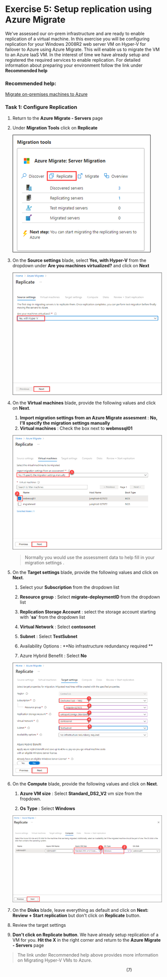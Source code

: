 # Exercise 5: Setup replication using Azure Migrate

We've assessed our on-prem infrastructure and are ready to enable replication of a virtual machine.  In this exercise you will be configuring replication for your Windows 2008R2 web server VM on Hyper-V for failover to Azure using Azure Migrate. This will enable us to migrate the VM to an Azure IaaS VM. In the interest of time we have already setup and registered the required services to enable replication. For detailed information about preparing your environment follow the link under **Recommended help**

### Recommended help:

[Migrate on-premises machines to Azure](https://docs.microsoft.com/en-us/azure/migrate/tutorial-migrate-hyper-v)

### Task 1: Configure Replication

1. Return to the **Azure Migrate - Servers** page

1. Under **Migration Tools** click on **Replicate**

   ![Access and Migrate](image/discoverassess-25.png)

1. On the **Source settings** blade, select **Yes, with Hyper-V** from the dropdown under **Are you machines virtualized?** and click on **Next**

   ![Access and Migrate](image/discoverassess-26.png)

1. On the **Virtual machines** blade, provide the following values and click on **Next**.
   
     1. **Import migration settings from an Azure Migrate assesment** : **No, I'll specify the migration settings manually** 
     2. **Virtual machines** : Check the box next to **webmssql01**

   ![Access and Migrate](image/discoverassess-27.png)
   
    > Normally you would use the assessment data to help fill in your migration settings .

1. On the **Target settings** blade, provide the following values and click on **Next**.
 
     1. Select your **Subscription** from the dropdown list

     2. **Resource group** : Select **migrate-deploymentID** from the dropdown list

     3. **Replication Storage Account** : select the storage account starting with '**sa**' from the dropdown list 

     4. **Virtual Network** : Select **contosonet**

     5. **Subnet** : Select **TestSubnet**
     
     6. Availability Options : **No infrastructure redundancy required **

     7. Azure Hybrid Benefit : Select **No**

   ![Access and Migrate](image/discoverassess-28.png)
   
1. On the **Compute** blade, provide the following values and click on **Next**.

    1. **Azure VM size** : Select **Standard_DS2_V2** vm size from the fropdown.
    
    2.  **Os Type** : Select **Windows**
    
   ![Access and Migrate](image/discoverassess-29.png)
  
1. On the **Disks** blade, leave everything as default and click on **Next: Review + Start replication** but don't click on **Replicate** button.

1. Review the target settings

1. **Don't click on Replicate button**. We have already setup replication of a VM for you. **Hit the X** in the right corner and return to the **Azure Migrate - Servers** page 

> The link under Recommended help above provides more information on Migrating Hyper-V VMs to Azure.


&nbsp;&nbsp;&nbsp;&nbsp;&nbsp;&nbsp;&nbsp;&nbsp;&nbsp;&nbsp;&nbsp;&nbsp;&nbsp;&nbsp;&nbsp;&nbsp;&nbsp;&nbsp;&nbsp;&nbsp;&nbsp;&nbsp;&nbsp;&nbsp;&nbsp;&nbsp;&nbsp;&nbsp;&nbsp;&nbsp;&nbsp;&nbsp;&nbsp;&nbsp;&nbsp;&nbsp;&nbsp;&nbsp;&nbsp;&nbsp;&nbsp;&nbsp;&nbsp;&nbsp;&nbsp;&nbsp;&nbsp;&nbsp;&nbsp;&nbsp;&nbsp;&nbsp;&nbsp;&nbsp;&nbsp;&nbsp;&nbsp;&nbsp;&nbsp;&nbsp;&nbsp;&nbsp;&nbsp;&nbsp;&nbsp;&nbsp;&nbsp;&nbsp;&nbsp;&nbsp;&nbsp;&nbsp;&nbsp;&nbsp;&nbsp;&nbsp;&nbsp;&nbsp;&nbsp;&nbsp;&nbsp;&nbsp;&nbsp;&nbsp;&nbsp;&nbsp;&nbsp;&nbsp;&nbsp;&nbsp;&nbsp;&nbsp;&nbsp;&nbsp;&nbsp;&nbsp;&nbsp;&nbsp;&nbsp;(7)
